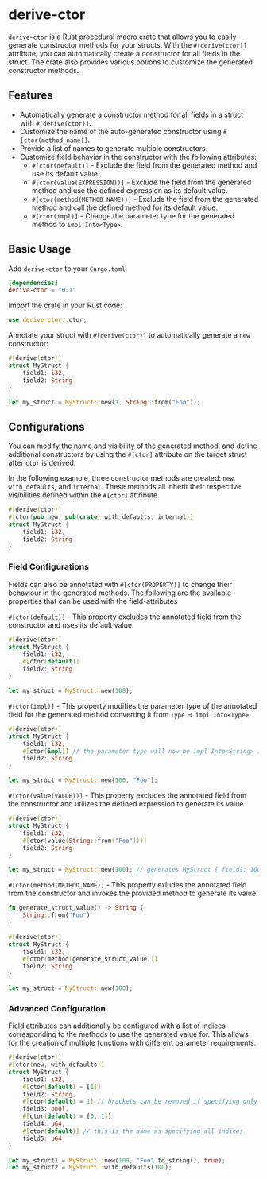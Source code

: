 # derive-ctor

`derive-ctor` is a Rust procedural macro crate that allows you to easily generate constructor methods for your structs. With the `#[derive(ctor)]` attribute, you can automatically create a constructor for all fields in the struct. The crate also provides various options to customize the generated constructor methods.

## Features

- Automatically generate a constructor method for all fields in a struct with `#[derive(ctor)]`.
- Customize the name of the auto-generated constructor using `#[ctor(method_name)]`.
- Provide a list of names to generate multiple constructors.
- Customize field behavior in the constructor with the following attributes:
    - `#[ctor(default)]` - Exclude the field from the generated method and use its default value.
    - `#[ctor(value(EXPRESSION))]` - Exclude the field from the generated method and use the defined expression as its default value.
    - `#[ctor(method(METHOD_NAME))]` - Exclude the field from the generated method and call the defined method for its default value.
    - `#[ctor(impl)]` - Change the parameter type for the generated method to `impl Into<Type>`.

## Basic Usage

Add `derive-ctor` to your `Cargo.toml`:

```toml
[dependencies]
derive-ctor = "0.1"
```

Import the crate in your Rust code:
```rust
use derive_ctor::ctor;
```

Annotate your struct with `#[derive(ctor)]` to automatically generate a `new` constructor:

```rust
#[derive(ctor)]
struct MyStruct {
    field1: i32,
    field2: String
}

let my_struct = MyStruct::new(1, String::from("Foo"));
```

## Configurations

You can modify the name and visibility of the generated method, and define additional
constructors by using the `#[ctor]` attribute on the target struct after `ctor` is derived.

In the following example, three constructor methods are created: `new`, `with_defaults`, and `internal`.
These methods all inherit their respective visibilities defined within the `#[ctor]` attribute.

```rust
#[derive(ctor)]
#[ctor(pub new, pub(crate) with_defaults, internal)]
struct MyStruct {
    field1: i32,
    field2: String
}
```

### Field Configurations

Fields can also be annotated with `#[ctor(PROPERTY)]` to change their behaviour in the generated methods.
The following are the available properties that can be used with the field-attributes

`#[ctor(default)]` - This property excludes the annotated field from the constructor and uses its default value.
```rust
#[derive(ctor)]
struct MyStruct {
    field1: i32,
    #[ctor(default)]
    field2: String
}

let my_struct = MyStruct::new(100);
```

`#[ctor(impl)]` - This property modifies the parameter type of the annotated field for the generated method
converting it from `Type` -> `impl Into<Type>`.
```rust
#[derive(ctor)]
struct MyStruct {
    field1: i32,
    #[ctor(impl)] // the parameter type will now be impl Into<String> instead of String
    field2: String
}

let my_struct = MyStruct::new(100, "Foo");
```

`#[ctor(value(VALUE))]` - This property excludes the annotated field from the constructor and utilizes the defined expression
to generate its value.
```rust
#[derive(ctor)]
struct MyStruct {
    field1: i32,
    #[ctor(value(String::from("Foo")))]
    field2: String
}

let my_struct = MyStruct::new(100); // generates MyStruct { field1: 100, field2: "foo" }
```

`#[ctor(method(METHOD_NAME)]` - This property exludes the annotated field from the constructor and invokes the provided
method to generate its value.
```rust
fn generate_struct_value() -> String {
    String::from("Foo")
}

#[derive(ctor)]
struct MyStruct {
    field1: i32,
    #[ctor(method(generate_struct_value))]
    field2: String
}

let my_struct = MyStruct::new(100);
```

### Advanced Configuration

Field attributes can additionally be configured with a list of indices corresponding to the methods to use the generated
value for. This allows for the creation of multiple functions with different parameter requirements.

```rust
#[derive(ctor)]
#[ctor(new, with_defaults)]
struct MyStruct {
    field1: i32,
    #[ctor(default) = [1]]
    field2: String,
    #[ctor(default) = 1] // brackets can be removed if specifying only 1 index
    field3: bool,
    #[ctor(default) = [0, 1]]
    field4: u64,
    #[ctor(default)] // this is the same as specifying all indices
    field5: u64
}

let my_struct1 = MyStruct::new(100, "Foo".to_string(), true);
let my_struct2 = MyStruct::with_defaults(100);
```



